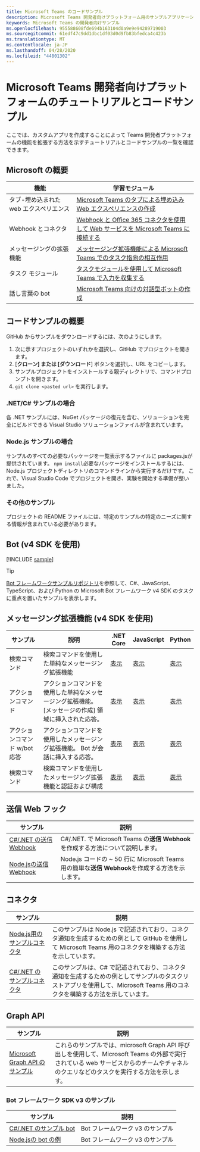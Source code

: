 ```yaml
---
title: Microsoft Teams のコードサンプル
description: Microsoft Teams 開発者向けプラットフォーム用のサンプルアプリケーションのリンクと説明
keywords: Microsoft Teams の開発者向けサンプル
ms.openlocfilehash: 955588608fde694b163104d0a9e9e94289719003
ms.sourcegitcommit: 61edf47c9dd1dbc1df03d0d9fb83bfedca4c423b
ms.translationtype: MT
ms.contentlocale: ja-JP
ms.lasthandoff: 04/28/2020
ms.locfileid: "44801302"
---
```

# <a name="tutorials-and-code-samples-for-the-microsoft-teams-developer-platform"></a>Microsoft Teams 開発者向けプラットフォームのチュートリアルとコードサンプル

ここでは、カスタムアプリを作成することによって Teams 開発者プラットフォームの機能を拡張する方法を示すチュートリアルとコードサンプルの一覧を確認できます。

## <a name="getting-started-with-microsoft-learn"></a>Microsoft の概要

| 機能| 学習モジュール|
|--------|-------------|
| タブ-埋め込まれた web エクスペリエンス  |  [Microsoft Teams のタブによる埋め込み Web エクスペリエンスの作成](https://docs.microsoft.com/learn/modules/embedded-web-experiences/) |
| Webhook とコネクタ  |  [Webhook と Office 365 コネクタを使用して Web サービスを Microsoft Teams に接続する](https://docs.microsoft.com/learn/modules/msteams-webhooks-connectors/) |
|メッセージングの拡張機能  | [メッセージング拡張機能による Microsoft Teams でのタスク指向の相互作用](https://docs.microsoft.com/learn/modules/msteams-messaging-extensions/)  |
| タスク モジュール |  [タスクモジュールを使用して Microsoft Teams で入力を収集する](https://docs.microsoft.com/learn/modules/msteams-task-modules/) |
| 話し言葉の bot  | [Microsoft Teams 向けの対話型ボットの作成](https://docs.microsoft.com/learn/modules/msteams-conversation-bots/)  |

## <a name="getting-started-with-code-samples"></a>コードサンプルの概要

GitHub からサンプルをダウンロードするには、次のようにします。

1. 次に示すプロジェクトのいずれかを選択し、GitHub でプロジェクトを開きます。
2. [**クローン] または [ダウンロード**] ボタンを選択し、URL をコピーします。
3. サンプルプロジェクトをインストールする親ディレクトリで、コマンドプロンプトを開きます。
4. `git clone <pasted url>` を実行します。

### <a name="for-netc-samples"></a>.NET/C# サンプルの場合

各 .NET サンプルには、NuGet パッケージの復元を含む、ソリューションを完全にビルドできる Visual Studio ソリューションファイルが含まれています。

### <a name="for-nodejs-samples"></a>Node.js サンプルの場合

サンプルのすべての必要なパッケージを一覧表示するファイルに packages.jsが提供されています。 `npm install`必要なパッケージをインストールするには、Node.js プロジェクトディレクトリのコマンドラインから実行するだけです。 これで、Visual Studio Code でプロジェクトを開き、実験を開始する準備が整いました。

### <a name="for-other-samples"></a>その他のサンプル

プロジェクトの README ファイルには、特定のサンプルの特定のニーズに関する情報が含まれている必要があります。

## <a name="bots-using-the-v4-sdk"></a>Bot (v4 SDK を使用)

[!INCLUDE [sample](~/includes/bots/teams-bot-samples.md)]

>[!TIP]
>[Bot フレームワークサンプルリポジトリ](https://github.com/Microsoft/BotBuilder-Samples)を参照して、C#、JavaScript、TypeScript、および Python の Microsoft Bot フレームワーク v4 SDK のタスクに重点を置いたサンプルを表示します。

## <a name="messaging-extensions-using-the-v4-sdk"></a>メッセージング拡張機能 (v4 SDK を使用)

| サンプル | 説明 | .NET Core | JavaScript | Python|
|--------|------------- |---|---|----|
| 検索コマンド | 検索コマンドを使用した単純なメッセージング拡張機能 | [表示](https://github.com/microsoft/BotBuilder-Samples/tree/master/samples/csharp_dotnetcore/50.teams-messaging-extensions-search)| [表示](https://github.com/microsoft/BotBuilder-Samples/tree/master/samples/javascript_nodejs/50.teams-messaging-extensions-search)|[表示](https://github.com/microsoft/BotBuilder-Samples/tree/master/samples/python/50.teams-messaging-extension-search)|
| アクションコマンド | アクションコマンドを使用した単純なメッセージング拡張機能。 [メッセージの作成] 領域に挿入された応答。 | [表示](https://github.com/microsoft/BotBuilder-Samples/tree/master/samples/csharp_dotnetcore/51.teams-messaging-extensions-action)|[表示](https://github.com/microsoft/BotBuilder-Samples/tree/master/samples/javascript_nodejs/51.teams-messaging-extensions-action)|[表示](https://github.com/microsoft/BotBuilder-Samples/tree/master/samples/python/51.teams-messaging-extensions-action)|
| アクションコマンド w/bot 応答 | アクションコマンドを使用したメッセージング拡張機能。 Bot が会話に挿入する応答。 | [表示](https://github.com/microsoft/BotBuilder-Samples/tree/master/samples/csharp_dotnetcore/53.teams-messaging-extensions-action-preview)|[表示](https://github.com/microsoft/BotBuilder-Samples/tree/master/samples/javascript_nodejs/53.teams-messaging-extensions-action-preview)|[表示](https://github.com/microsoft/BotBuilder-Samples/tree/master/samples/python/53.teams-messaging-extensions-action-preview)|
| 検索コマンド | 検索コマンドを使用したメッセージング拡張機能と認証および構成 | [表示](https://github.com/microsoft/BotBuilder-Samples/tree/master/samples/csharp_dotnetcore/52.teams-messaging-extensions-search-auth-config)| [表示](https://github.com/microsoft/BotBuilder-Samples/tree/master/samples/javascript_nodejs/52.teams-messaging-extensions-search-auth-config)|[表示](https://github.com/microsoft/BotBuilder-Samples/tree/master/samples/python/52.teams-messaging-extensions-search-auth-config)|

## <a name="outgoing-webhooks"></a>送信 Web フック

| サンプル | 説明
|--------|-------------
| [C#/.NET の送信 Webhook](https://github.com/OfficeDev/microsoft-teams-sample-outgoing-webhook) | C#/.NET. で Microsoft Teams の**送信 Webhook**を作成する方法について説明します。
| [Node.jsの送信 Webhook](https://github.com/OfficeDev/msteams-samples-outgoing-webhook-nodejs) | Node.js コードの ~ 50 行に Microsoft Teams 用の簡単な**送信 Webhook**を作成する方法を示します。

## <a name="connectors"></a>コネクタ

| サンプル | 説明
|--------|-------------
| [Node.js用のサンプルコネクタ](https://github.com/OfficeDev/microsoft-teams-sample-connector-nodejs) | このサンプルは Node.js で記述されており、コネクタ通知を生成するための例として GitHub を使用して Microsoft Teams 用のコネクタを構築する方法を示しています。
| [C#/.NET のサンプルコネクタ](https://github.com/OfficeDev/microsoft-teams-sample-connector-csharp) | このサンプルは、C# で記述されており、コネクタ通知を生成するための例としてサンプルのタスクリストアプリを使用して、Microsoft Teams 用のコネクタを構築する方法を示しています。

## <a name="graph-api"></a>Graph API

| サンプル | 説明
|--------|-------------
| [Microsoft Graph API のサンプル](https://github.com/OfficeDev/microsoft-teams-sample-graph) | これらのサンプルでは、microsoft Graph API 呼び出しを使用して、Microsoft Teams の外部で実行されている web サービスからのチームやチャネルのクエリなどのタスクを実行する方法を示します。

### <a name="bot-framework-sdk-v3-samples"></a>Bot フレームワーク SDK v3 のサンプル

| サンプル | 説明 |
|--------|------------- |
| [C#/.NET のサンプル bot](https://github.com/OfficeDev/BotBuilder-MicrosoftTeams/tree/master/CSharp/Samples/Microsoft.Bot.Connector.Teams.SampleBot) | Bot フレームワーク v3 のサンプル|
| [Node.jsの bot の例](https://github.com/OfficeDev/BotBuilder-MicrosoftTeams/tree/master/Node/samples) | Bot フレームワーク v3 のサンプル |
